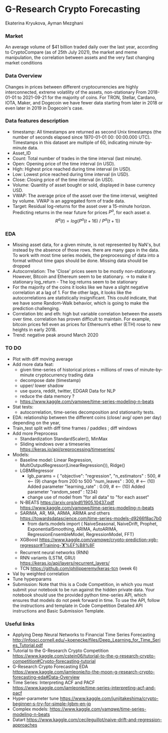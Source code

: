 # G-Research Crypto Forecasting
Ekaterina Kryukova, Ayman Mezghani


### Market

An average volume of $41 billion traded daily over the last year, according to CryptoCompare (as of 25th July 2021), the
market and meme manipulation, the correlation between assets and the very fast changing market conditions

### Data Overview

Changes in prices between different cryptocurrencies are highly interconnected, extreme volatility of the assets,
non-stationary From 2018-01-01 to 2021-09-21 for the majority of coins. For TRON, Stellar, Cardano, IOTA, Maker, and
Dogecoin we have fewer data starting from later in 2018 or even later in 2019 in Dogecoin's case.

### Data features description

* timestamp: All timestamps are returned as second Unix timestamps (the number of seconds elapsed since 1970-01-01 00:
  00:00.000 UTC). Timestamps in this dataset are multiple of 60, indicating minute-by-minute data.
* Asset_ID
* Count: Total number of trades in the time interval (last minute).
* Open: Opening price of the time interval (in USD).
* High: Highest price reached during time interval (in USD).
* Low: Lowest price reached during time interval (in USD).
* Close: Closing price of the time interval (in USD).
* Volume: Quantity of asset bought or sold, displayed in base currency USD.
* VWAP: The average price of the asset over the time interval, weighted by volume. VWAP is an aggregated form of trade
  data.
* Target: Residual log-returns for the asset over a 15-minute horizon. Predicting returns in the near future for prices
  $P^a$, for each asset $a$. $$R^a(t) = log (P^a(t+16)\ /\ P^a(t+1))$$

### EDA

* Missing asset data, for a given minute, is not represented by NaN's, but instead by the absence of those rows. there
  are many gaps in the data. To work with most time series models, the preprocessing of data into a format without time gaps
  should be done. Missing data should be dropped
* Autocorrelation: The 'Close' prices seem to be mostly non-stationary. However, Bitcoin and Ethereum seem to be
  stationary. -> to make it stationary log_return - The log returns seem to be stationary
* For the majority of the coins it looks like we have a slight negative correlation at a lag of 1. For the other lags,
  it looks like the autocorrelations are statistically insignificant. This could indicate, that we have some Random-Walk
  behavior, which is going to make the prediction challenging.
* Correlation btc and eth:  high but variable correlation between the assets over time. correlation has proven difficult
  to maintain. For example, bitcoin prices fell even as prices for Ethereum’s ether (ETH) rose to new heights in early 2018.
* Trend: negative peak around March 2020

### TO DO

* Plot with diff moving average
* Add more data feat:
    * given time-series of historical prices = millions of rows of minute-by-minute cryptocurrency trading data
    * decompose date (timestamp)
    * upper/ lower shadow
    * use quora, reddit, twitter, EDGAR Data for NLP
    * reduce the data memory ?
    * https://www.kaggle.com/yamqwe/time-series-modeling-n-beats
* Stat tests:
    * autocorrelation, time-series decomposition and stationarity tests.
* EDA: relationship between the different coins (close/ avg/ open per day) depending on the year,
* Train_test split with diff time frames / paddles ; diff windows
* Add more Preprocess
    * Standardization StandardScaler(), MinMax
    * Sliding windows over a timeseries https://keras.io/api/preprocessing/timeseries/
* Models:
    * Baseline model: Linear Regression, MultiOutputRegressor(LinearRegression()), Ridge()
    * LGBMRegressor
        * lgb_params = {
          "objective": "regression",
          "n_estimators" : 500, # <-- (9) change from 200 to 500
          "num_leaves" : 300, # <-- (10) Added parameter
          "learning_rate" : 0.09, # <-- (10) Added parameter
          "random_seed" : 1234}
        * change use of model from "for all data" to "for each asset"
    * N-BEATS https://arxiv.org/pdf/1905.10437.pdf https://www.kaggle.com/yamqwe/time-series-modeling-n-beats
    * SARIMA, AR, MA, ARMA, ARIMA and others https://towardsdatascience.com/time-series-models-d9266f8ac7b0
        * from darts.models import (
          NaiveSeasonal, NaiveDrift, Prophet, ExponentialSmoothing, ARIMA, AutoARIMA, RegressionEnsembleModel,
          RegressionModel, FFT)
    * XGBoost https://www.kaggle.com/yamqwe/crypto-prediction-xgb-regressor#Training-🏋%EF%B8%8F
    * Recurrent neural networks (RNN)
    * RNN variants (LSTM, GRU) https://keras.io/api/layers/recurrent_layers/
    * TCN https://github.com/philipperemy/keras-tcn
      (week 6)
* Val by weighted correlation
* Tune hyperparams
* Submission: Note that this is a Code Competition, in which you must submit your notebook to be run against the hidden
  private data. Your notebook should use the provided python time-series API, which ensures that models do not peek
  forward in time. To use the API, follow the instructions and template in Code Competition Detailed API instructions
  and Basic Submission Template.

### Useful links

* Applying Deep Neural Networks to Financial Time Series
  Forecasting http://infosci.cornell.edu/~koenecke/files/Deep_Learning_for_Time_Series_Tutorial.pdf
* Tutorial to the G-Research Crypto Competition
  https://www.kaggle.com/cstein06/tutorial-to-the-g-research-crypto-competition#Crypto-forecasting-tutorial
* G-Research Crypto Forecasting EDA
  https://www.kaggle.com/iamleonie/to-the-moon-g-research-crypto-forecasting-eda#Data-Overview
* Time Series: Interpreting ACF and PACF https://www.kaggle.com/iamleonie/time-series-interpreting-acf-and-pacf
* Hyper-parameter tune https://www.kaggle.com/junjitakeshima/crypto-beginner-s-try-for-simple-lgbm-en-jp
* Complex models: https://www.kaggle.com/yamqwe/time-series-modeling-n-beats
* Datart https://www.kaggle.com/cecileguillot/naive-drift-and-regression-approaches

